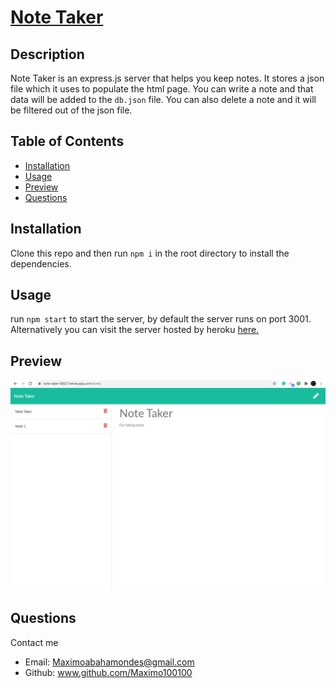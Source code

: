 # [Note Taker](https://note-taker-86627.herokuapp.com/notes) 

## Description 

Note Taker is an express.js server that helps you keep notes. It stores a json file which it uses to populate the html page. You can write a note and that data will be added to the `db.json` file. You can also delete a note and it will be filtered out of the json file. 

## Table of Contents

- [Installation](#installation)
- [Usage](#usage)
- [Preview](#preview)
- [Questions](#questions)

## Installation

Clone this repo and then run `npm i` in the root directory to install the dependencies.

## Usage 

 run `npm start` to start the server, by default the server runs on port 3001. Alternatively you can visit the server hosted by heroku [here.](https://note-taker-86627.herokuapp.com/notes)

## Preview

![preview](https://github.com/Maximo100100/note-taker/blob/master/note-taker.PNG)

## Questions

Contact me

* Email: Maximoabahamondes@gmail.com
* Github: www.github.com/Maximo100100

